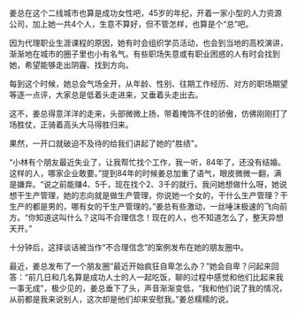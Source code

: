 姜总在这个二线城市也算是成功女性吧，45岁的年纪，开着一家小型的人力资源公司，加上她一共4个人，生意不算好，但不管怎样，也算是个“总”吧。

因为代理职业生涯课程的原因，她有时会组织学员活动，也会到当地的高校演讲，渐渐地在城市的圈子里也小有名气。有些职场失意或有职业困惑的人有时会找到她，希望能够走出阴霾、找到方向。

每到这个时候，她总会气场全开，从年龄、性别、往期工作经历、对方的职场期望等逐一点评，大家总是低着头走进来，又垂着头走出去。

这不，姜总得意洋洋的走来，头部微微上扬，带着掩饰不住的骄傲，仿佛刚刚打了场胜仗，正骑着高头大马得胜归来。

果然，一开口就破迫不及待的给我们讲起了她的"胜绩"。

“小林有个朋友最近失业了，让我帮忙找个工作，我一听，84年了，还没有结婚。这样的人，哪家企业敢要。”提到84年的时候姜总加重了语气，眼皮微微一翻，满是嫌弃。“说之前能赚4、5千，现在找个2、3千的就行。我问她想做什么呀，她说想干生产管理，她的志向就是做生产管理，你说她一个女的，干什么生产管理？干生产的都是男的，哪有女的干生产管理的。”姜总有些激动，一丝唾沫极速的飞向前方。“你知道这叫什么？这叫不合理信念！现在的人，也不知道怎么了，整天异想天开。”

十分钟后，这择谈话被当作“不合理信念”的案例发布在她的朋友圈中。

最近，姜总发布了一个朋友圈“最近开始疯狂自卑怎么办？”她会自卑？问起来回答：“前几日和几名算是成功人士的人一起吃饭，聊的过程中感觉和他们比起来我一事无成”，极少见的，姜总垂下了头，声音渐渐变低，“我和他们说了我的情况，从前都是我来说别人，这次却是他们却来安慰我。”姜总糯糯的说。


